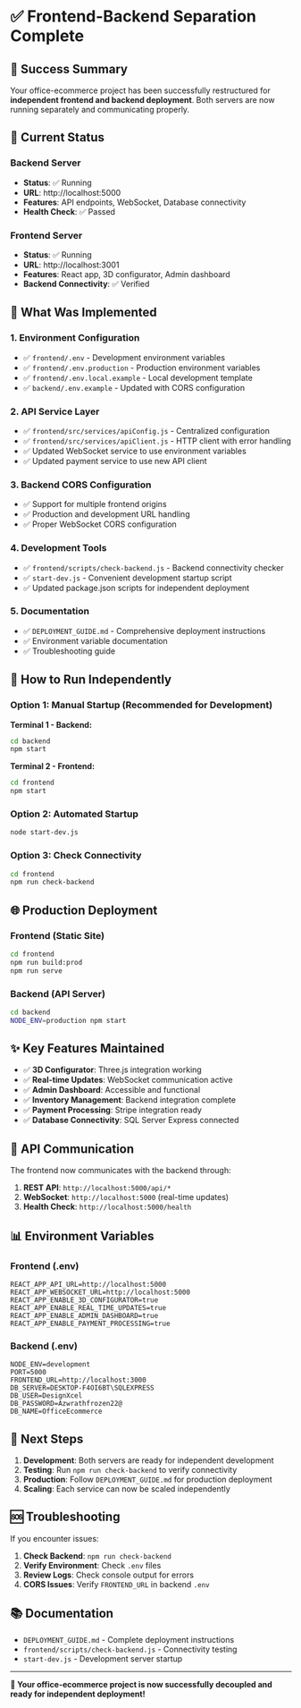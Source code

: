 # ✅ Frontend-Backend Separation Complete

## 🎉 Success Summary

Your office-ecommerce project has been successfully restructured for **independent frontend and backend deployment**. Both servers are now running separately and communicating properly.

## 🚀 Current Status

### Backend Server
- **Status**: ✅ Running
- **URL**: http://localhost:5000
- **Features**: API endpoints, WebSocket, Database connectivity
- **Health Check**: ✅ Passed

### Frontend Server  
- **Status**: ✅ Running
- **URL**: http://localhost:3001
- **Features**: React app, 3D configurator, Admin dashboard
- **Backend Connectivity**: ✅ Verified

## 📁 What Was Implemented

### 1. Environment Configuration
- ✅ `frontend/.env` - Development environment variables
- ✅ `frontend/.env.production` - Production environment variables  
- ✅ `frontend/.env.local.example` - Local development template
- ✅ `backend/.env.example` - Updated with CORS configuration

### 2. API Service Layer
- ✅ `frontend/src/services/apiConfig.js` - Centralized configuration
- ✅ `frontend/src/services/apiClient.js` - HTTP client with error handling
- ✅ Updated WebSocket service to use environment variables
- ✅ Updated payment service to use new API client

### 3. Backend CORS Configuration
- ✅ Support for multiple frontend origins
- ✅ Production and development URL handling
- ✅ Proper WebSocket CORS configuration

### 4. Development Tools
- ✅ `frontend/scripts/check-backend.js` - Backend connectivity checker
- ✅ `start-dev.js` - Convenient development startup script
- ✅ Updated package.json scripts for independent deployment

### 5. Documentation
- ✅ `DEPLOYMENT_GUIDE.md` - Comprehensive deployment instructions
- ✅ Environment variable documentation
- ✅ Troubleshooting guide

## 🔧 How to Run Independently

### Option 1: Manual Startup (Recommended for Development)

**Terminal 1 - Backend:**
```bash
cd backend
npm start
```

**Terminal 2 - Frontend:**
```bash
cd frontend
npm start
```

### Option 2: Automated Startup
```bash
node start-dev.js
```

### Option 3: Check Connectivity
```bash
cd frontend
npm run check-backend
```

## 🌐 Production Deployment

### Frontend (Static Site)
```bash
cd frontend
npm run build:prod
npm run serve
```

### Backend (API Server)
```bash
cd backend
NODE_ENV=production npm start
```

## ✨ Key Features Maintained

- ✅ **3D Configurator**: Three.js integration working
- ✅ **Real-time Updates**: WebSocket communication active
- ✅ **Admin Dashboard**: Accessible and functional
- ✅ **Inventory Management**: Backend integration complete
- ✅ **Payment Processing**: Stripe integration ready
- ✅ **Database Connectivity**: SQL Server Express connected

## 🔗 API Communication

The frontend now communicates with the backend through:

1. **REST API**: `http://localhost:5000/api/*`
2. **WebSocket**: `http://localhost:5000` (real-time updates)
3. **Health Check**: `http://localhost:5000/health`

## 📊 Environment Variables

### Frontend (.env)
```env
REACT_APP_API_URL=http://localhost:5000
REACT_APP_WEBSOCKET_URL=http://localhost:5000
REACT_APP_ENABLE_3D_CONFIGURATOR=true
REACT_APP_ENABLE_REAL_TIME_UPDATES=true
REACT_APP_ENABLE_ADMIN_DASHBOARD=true
REACT_APP_ENABLE_PAYMENT_PROCESSING=true
```

### Backend (.env)
```env
NODE_ENV=development
PORT=5000
FRONTEND_URL=http://localhost:3000
DB_SERVER=DESKTOP-F4OI6BT\SQLEXPRESS
DB_USER=DesignXcel
DB_PASSWORD=Azwrathfrozen22@
DB_NAME=OfficeEcommerce
```

## 🎯 Next Steps

1. **Development**: Both servers are ready for independent development
2. **Testing**: Run `npm run check-backend` to verify connectivity
3. **Production**: Follow `DEPLOYMENT_GUIDE.md` for production deployment
4. **Scaling**: Each service can now be scaled independently

## 🆘 Troubleshooting

If you encounter issues:

1. **Check Backend**: `npm run check-backend`
2. **Verify Environment**: Check `.env` files
3. **Review Logs**: Check console output for errors
4. **CORS Issues**: Verify `FRONTEND_URL` in backend `.env`

## 📚 Documentation

- `DEPLOYMENT_GUIDE.md` - Complete deployment instructions
- `frontend/scripts/check-backend.js` - Connectivity testing
- `start-dev.js` - Development server startup

---

**🎉 Your office-ecommerce project is now successfully decoupled and ready for independent deployment!**
